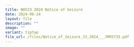 ```yaml
---
title: NOS33 2024 Notice of Seizure
date: 2024-06-24
layout: file
description: ""
image: ""
variant: tiptap
file_url: /files/Notice_of_Seizure_33_2024___JRM3733.pdf
---
```

